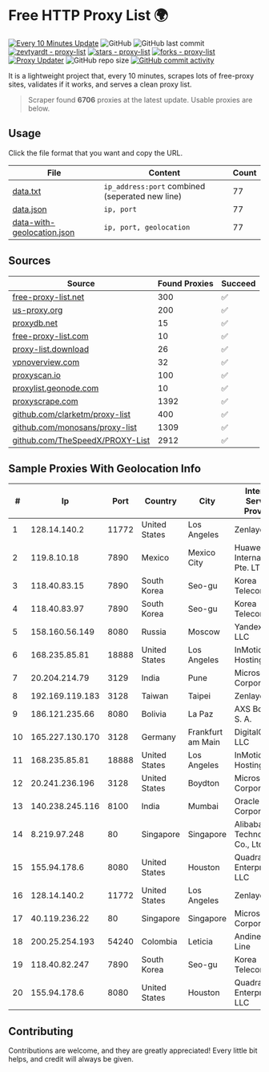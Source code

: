 
# Free HTTP Proxy List 🌍

[![Every 10 Minutes Update](https://github.com/mertguvencli/http-proxy-list/actions/workflows/main.yml/badge.svg?branch=main)](https://github.com/mertguvencli/http-proxy-list/actions/workflows/main.yml)
![GitHub](https://img.shields.io/github/license/mertguvencli/http-proxy-list)
![GitHub last commit](https://img.shields.io/github/last-commit/mertguvencli/http-proxy-list)
[![zevtyardt - proxy-list](https://img.shields.io/static/v1?label=zevtyardt&message=proxy-list&color=blue&logo=github)](https://github.com/zevtyardt/proxy-list "Go to GitHub repo")
[![stars - proxy-list](https://img.shields.io/github/stars/zevtyardt/proxy-list?style=social)](https://github.com/zevtyardt/proxy-list)
[![forks - proxy-list](https://img.shields.io/github/forks/zevtyardt/proxy-list?style=social)](https://github.com/zevtyardt/proxy-list)
[![Proxy Updater](https://github.com/zevtyardt/proxy-list/workflows/Proxy%20Updater/badge.svg)](https://github.com/zevtyardt/proxy-list/actions?query=workflow:"Proxy+Updater")
![GitHub repo size](https://img.shields.io/github/repo-size/zevtyardt/proxy-list)
[![GitHub commit activity](https://img.shields.io/github/commit-activity/m/zevtyardt/proxy-list?logo=commits)](https://github.com/zevtyardt/proxy-list/commits/main)

It is a lightweight project that, every 10 minutes, scrapes lots of free-proxy sites, validates if it works, and serves a clean proxy list.

> Scraper found **6706** proxies at the latest update. Usable proxies are below.

## Usage

Click the file format that you want and copy the URL.

|File|Content|Count|
|----|-------|-----|
|[data.txt](https://raw.githubusercontent.com/mertguvencli/http-proxy-list/main/proxy-list/data.txt)|`ip_address:port` combined (seperated new line)|77|
|[data.json](https://raw.githubusercontent.com/mertguvencli/http-proxy-list/main/proxy-list/data.json)|`ip, port`|77|
|[data-with-geolocation.json](https://raw.githubusercontent.com/mertguvencli/http-proxy-list/main/proxy-list/data-with-geolocation.json)|`ip, port, geolocation`|77|

## Sources

|Source|Found Proxies|Succeed|
|------|-------------|-------|
|[free-proxy-list.net](https://free-proxy-list.net)|300|✅|
|[us-proxy.org](https://www.us-proxy.org)|200|✅|
|[proxydb.net](http://proxydb.net)|15|✅|
|[free-proxy-list.com](https://free-proxy-list.com/?page=&port=&type%5B%5D=http&type%5B%5D=https&up_time=0&search=Search)|10|✅|
|[proxy-list.download](https://www.proxy-list.download/HTTP)|26|✅|
|[vpnoverview.com](https://vpnoverview.com/privacy/anonymous-browsing/free-proxy-servers)|32|✅|
|[proxyscan.io](https://www.proxyscan.io)|100|✅|
|[proxylist.geonode.com](https://proxylist.geonode.com/api/proxy-list?limit=300&page=1&sort_by=lastChecked&sort_type=desc&protocols=http,https)|10|✅|
|[proxyscrape.com](https://api.proxyscrape.com/v2/?request=displayproxies&protocol=http&timeout=10000&country=all&ssl=all&anonymity=all)|1392|✅|
|[github.com/clarketm/proxy-list](https://raw.githubusercontent.com/clarketm/proxy-list/master/proxy-list-raw.txt)|400|✅|
|[github.com/monosans/proxy-list](https://raw.githubusercontent.com/monosans/proxy-list/main/proxies/http.txt)|1309|✅|
|[github.com/TheSpeedX/PROXY-List](https://raw.githubusercontent.com/TheSpeedX/PROXY-List/master/http.txt)|2912|✅|


## Sample Proxies With Geolocation Info

|#|Ip|Port|Country|City|Internet Service Provider|
|-|--|----|-------|----|-------------------------|
|1|128.14.140.2|11772|United States|Los Angeles|Zenlayer Inc|
|2|119.8.10.18|7890|Mexico|Mexico City|Huawei International Pte. LTD|
|3|118.40.83.15|7890|South Korea|Seo-gu|Korea Telecom|
|4|118.40.83.97|7890|South Korea|Seo-gu|Korea Telecom|
|5|158.160.56.149|8080|Russia|Moscow|Yandex.Cloud LLC|
|6|168.235.85.81|18888|United States|Los Angeles|InMotion Hosting, Inc.|
|7|20.204.214.79|3129|India|Pune|Microsoft Corporation|
|8|192.169.119.183|3128|Taiwan|Taipei|Zenlayer Inc|
|9|186.121.235.66|8080|Bolivia|La Paz|AXS Bolivia S. A.|
|10|165.227.130.170|3128|Germany|Frankfurt am Main|DigitalOcean, LLC|
|11|168.235.85.81|18888|United States|Los Angeles|InMotion Hosting, Inc.|
|12|20.241.236.196|3128|United States|Boydton|Microsoft Corporation|
|13|140.238.245.116|8100|India|Mumbai|Oracle Corporation|
|14|8.219.97.248|80|Singapore|Singapore|Alibaba (US) Technology Co., Ltd.|
|15|155.94.178.6|8080|United States|Houston|QuadraNet Enterprises LLC|
|16|128.14.140.2|11772|United States|Los Angeles|Zenlayer Inc|
|17|40.119.236.22|80|Singapore|Singapore|Microsoft Corporation|
|18|200.25.254.193|54240|Colombia|Leticia|Andinet ON Line|
|19|118.40.82.247|7890|South Korea|Seo-gu|Korea Telecom|
|20|155.94.178.6|8080|United States|Houston|QuadraNet Enterprises LLC|



## Contributing

Contributions are welcome, and they are greatly appreciated! Every
little bit helps, and credit will always be given.

